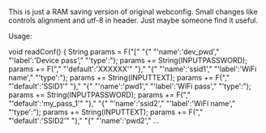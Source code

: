 This is just a RAM saving version of original webconfig.
Small changes like controls alignment and utf-8 in header.
Just maybe someone find it useful.

Usage:

void readConf()
{
	String params = F("["
	                  "{"
	                  "'name':'dev_pwd',"
	                  "'label':'Device pass',"
	                  "'type':");
	params += String(INPUTPASSWORD);
	params += F(","
	            "'default':'XXXXXX'"
	            "},"
	            "{"
	            "'name':'ssid1',"
	            "'label':'WiFi name',"
	            "'type':");
	params += String(INPUTTEXT);
	params += F(","
	            "'default':'SSID1'"
	            "},"
	            "{"
	            "'name':'pwd1',"
	            "'label':'WiFi pass',"
	            "'type':");
	params += String(INPUTPASSWORD);
	params += F(","
	            "'default':'my_pass_1'"
	            "},"
	            "{"
	            "'name':'ssid2',"
	            "'label':'WiFi name',"
	            "'type':");
	params += String(INPUTTEXT);
	params += F(","
	            "'default':'SSID2'"
	            "},"
	            "{"
	            "'name':'pwd2',"
...
